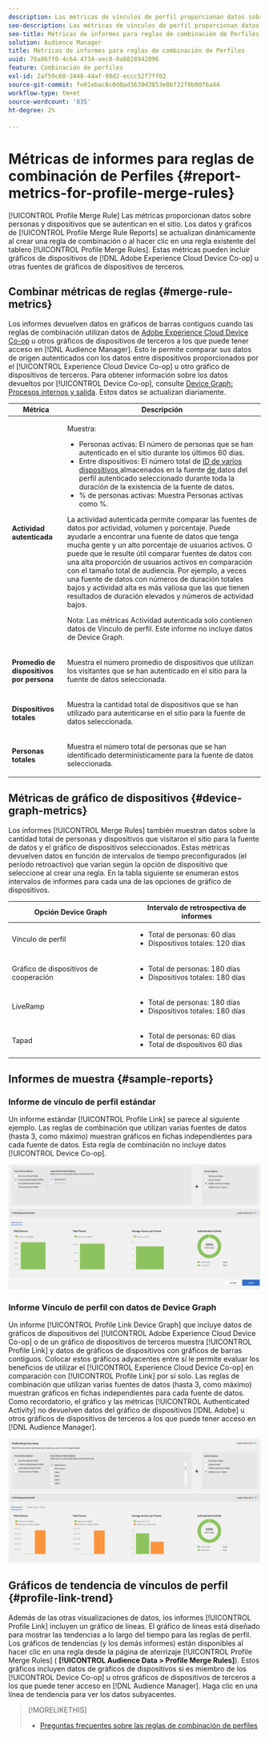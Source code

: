 ```yaml
---
description: Las métricas de vínculos de perfil proporcionan datos sobre personas y dispositivos que se autentican en el sitio. Los datos y los gráficos del vínculo de perfil se actualizan de forma dinámica a medida que se crean reglas de combinación o cuando se hace clic en una regla existente del panel Reglas de combinación de perfiles . Estas métricas pueden incluir gráficos de dispositivos de Adobe Experience Cloud Device Co-op u otras fuentes de gráficos de dispositivos de terceros.
seo-description: Las métricas de vínculos de perfil proporcionan datos sobre personas y dispositivos que se autentican en el sitio. Los datos y los gráficos del vínculo de perfil se actualizan de forma dinámica a medida que se crean reglas de combinación o cuando se hace clic en una regla existente del panel Reglas de combinación de perfiles . Estas métricas pueden incluir gráficos de dispositivos de Adobe Experience Cloud Device Co-op u otras fuentes de gráficos de dispositivos de terceros.
seo-title: Métricas de informes para reglas de combinación de Perfiles
solution: Audience Manager
title: Métricas de informes para reglas de combinación de Perfiles
uuid: 76a86ff0-4c64-4734-aec0-0a8828942096
feature: Combinación de perfiles
exl-id: 2af59c60-2448-44af-90d2-eccc52f7ff02
source-git-commit: fe01ebac8c0d0ad3630d3853e0bf32f0b00f6a44
workflow-type: tm+mt
source-wordcount: '835'
ht-degree: 2%

---
```


# Métricas de informes para reglas de combinación de Perfiles {#report-metrics-for-profile-merge-rules}

[!UICONTROL Profile Merge Rule] Las métricas proporcionan datos sobre personas y dispositivos que se autentican en el sitio. Los datos y gráficos de [!UICONTROL Profile Merge Rule Reports] se actualizan dinámicamente al crear una regla de combinación o al hacer clic en una regla existente del tablero [!UICONTROL Profile Merge Rules]. Estas métricas pueden incluir gráficos de dispositivos de [!DNL Adobe Experience Cloud Device Co-op] u otras fuentes de gráficos de dispositivos de terceros.

## Combinar métricas de reglas {#merge-rule-metrics}

Los informes devuelven datos en gráficos de barras contiguos cuando las reglas de combinación utilizan datos de [Adobe Experience Cloud Device Co-op](https://docs.adobe.com/content/help/en/device-co-op/using/about/overview.html) u otros gráficos de dispositivos de terceros a los que puede tener acceso en [!DNL Audience Manager]. Esto le permite comparar sus datos de origen autenticados con los datos entre dispositivos proporcionados por el [!UICONTROL Experience Cloud Device Co-op] u otro gráfico de dispositivos de terceros. Para obtener información sobre los datos devueltos por [!UICONTROL Device Co-op], consulte [Device Graph: Procesos internos y salida](https://docs.adobe.com/content/help/en/device-co-op/using/device-graph/device-graph-overview.html). Estos datos se actualizan diariamente.

<table id="table_A7FB2F9804F84AC8A6DD05C0E6EE7555"> 
 <thead> 
  <tr> 
   <th colname="col1" class="entry"> Métrica </th> 
   <th colname="col2" class="entry"> Descripción </th> 
  </tr> 
 </thead>
 <tbody> 
  <tr> 
   <td colname="col1"> <p> <b><span class="wintitle"> Actividad autenticada</span></b> </p> </td> 
   <td colname="col2"> <p>Muestra: </p> 
    <ul id="ul_7F7373919A4A49028EF4BF7B28D9F8E9"> 
     <li id="li_FE2F93C496D64ED8928B3E522C9585EA"> <span class="wintitle"> Personas</span> activas: El número de personas que se han autenticado en el sitio durante los últimos 60 días. </li> 
     <li id="li_60CFD26EE68B442683C0ED5FED1A79C8"> <span class="wintitle"> Entre dispositivos</span>: El número total de  <a href="merge-rules-start.md#create-data-source"> ID de varios dispositivos </a> almacenados en la fuente  <a href="https://docs.adobe.com/content/help/en/audience-manager/user-guide/features/data-sources/manage-datasources.html"> de </a> datos del  <a href="merge-rule-definitions.md">  </a> perfil autenticado seleccionado durante toda la duración de la existencia de la fuente de datos. </li> 
     <li id="li_F2F07B6A326C4A18B79A0CF2C47D9677"> <span class="wintitle"> % de personas</span> activas: Muestra  <span class="wintitle"> Personas </span> activas como %. </li> 
    </ul> <p> <span class="wintitle"> La </span> actividad autenticada permite comparar las fuentes de datos por actividad, volumen y porcentaje. Puede ayudarle a encontrar una fuente de datos que tenga mucha gente y un alto porcentaje de usuarios activos. O puede que le resulte útil comparar fuentes de datos con una alta proporción de usuarios activos en comparación con el tamaño total de audiencia. Por ejemplo, a veces una fuente de datos con números de duración totales bajos y actividad alta es más valiosa que las que tienen resultados de duración elevados y números de actividad bajos. </p> <p> <p>Nota: Las métricas <span class="wintitle"> Actividad autenticada</span> solo contienen datos de <span class="wintitle"> Vínculo de perfil</span>. Este informe no incluye datos de <span class="wintitle"> Device Graph</span>. </p> </p> </td> 
  </tr> 
  <tr> 
   <td colname="col1"> <p> <b><span class="wintitle"> Promedio de dispositivos por persona</span></b> </p> </td> 
   <td colname="col2"> <p> Muestra el número promedio de dispositivos que utilizan los visitantes que se han autenticado en el sitio para la fuente de datos seleccionada. </p> </td> 
  </tr> 
  <tr> 
   <td colname="col1"> <p> <b><span class="wintitle"> Dispositivos totales</span></b> </p> </td> 
   <td colname="col2"> <p>Muestra la cantidad total de dispositivos que se han utilizado para autenticarse en el sitio para la fuente de datos seleccionada. </p> </td> 
  </tr> 
  <tr> 
   <td colname="col1"> <p> <b><span class="wintitle"> Personas totales</span></b> </p> </td> 
   <td colname="col2"> <p>Muestra el número total de personas que se han identificado determinísticamente para la fuente de datos seleccionada. </p> </td> 
  </tr> 
 </tbody> 
</table>

## Métricas de gráfico de dispositivos {#device-graph-metrics}

Los informes [!UICONTROL Merge Rules] también muestran datos sobre la cantidad total de personas y dispositivos que visitaron el sitio para la fuente de datos y el gráfico de dispositivos seleccionados. Estas métricas devuelven datos en función de intervalos de tiempo preconfigurados (el período retroactivo) que varían según la opción de dispositivo que seleccione al crear una regla. En la tabla siguiente se enumeran estos intervalos de informes para cada una de las opciones de gráfico de dispositivos.

<table id="table_038983EBC71F4A55BBCA99212AC5DEE6"> 
 <thead> 
  <tr> 
   <th colname="col1" class="entry"> Opción Device Graph </th> 
   <th colname="col2" class="entry"> Intervalo de retrospectiva de informes </th> 
  </tr>
 </thead>
 <tbody> 
  <tr> 
   <td colname="col1"> <p><span class="wintitle"> Vínculo de perfil</span> </p> </td> 
   <td colname="col2"> <p> 
     <ul id="ul_B2FF2341573840549FFB96579F537082"> 
      <li id="li_B37323C2F2434F41B407500AC5C15447">Total de personas: 60 días </li> 
      <li id="li_08D911224A60418BBB3CFB4E70CE73D4">Dispositivos totales: 120 días </li> 
     </ul> </p> </td> 
  </tr> 
  <tr> 
   <td colname="col1"> <p><span class="wintitle"> Gráfico de dispositivos de cooperación</span> </p> </td> 
   <td colname="col2"> <p> 
     <ul id="ul_64AD1DD89DF64703B70B973A463BA020"> 
      <li id="li_D7D3A3871F434CBFA71BE8929EB41648">Total de personas: 180 días </li> 
      <li id="li_125D387986B2463EB310203CE5857EDA">Dispositivos totales: 180 días </li> 
     </ul> </p> </td> 
  </tr> 
  <tr> 
   <td colname="col1"> <p><span class="wintitle"> LiveRamp</span> </p> </td> 
   <td colname="col2"> <p> 
     <ul id="ul_2772F3AD7E1440789B635794ECDE8DFB"> 
      <li id="li_1432363829D64615B1D349A3722D6268">Total de personas: 180 días </li> 
      <li id="li_D5C0E3CE92524B54BBD36C73A326292B">Dispositivos totales: 180 días </li> 
     </ul> </p> </td> 
  </tr> 
  <tr> 
   <td colname="col1"> <p><span class="wintitle"> Tapad</span> </p> </td> 
   <td colname="col2"> <p> 
     <ul id="ul_274529DB58E6442E95C6AD89BECB1362"> 
      <li id="li_67102211A72A4E47AACFE5E369793C17">Total de personas: 60 días </li> 
      <li id="li_3E8F3DA6A7B5487895A626674DA363A5">Total de dispositivos 60 días </li> 
     </ul> </p> </td> 
  </tr> 
 </tbody> 
</table>

## Informes de muestra {#sample-reports}

### Informe de vínculo de perfil estándar

Un informe estándar [!UICONTROL Profile Link] se parece al siguiente ejemplo. Las reglas de combinación que utilizan varias fuentes de datos (hasta 3, como máximo) muestran gráficos en fichas independientes para cada fuente de datos. Esta regla de combinación no incluye datos [!UICONTROL Device Co-op].

![](assets/profile-link-metrics.png)

### Informe Vínculo de perfil con datos de Device Graph

Un informe [!UICONTROL Profile Link Device Graph] que incluye datos de gráficos de dispositivos del [!UICONTROL Adobe Experience Cloud Device Co-op] o de un gráfico de dispositivos de terceros muestra [!UICONTROL Profile Link] y datos de gráficos de dispositivos con gráficos de barras contiguos. Colocar estos gráficos adyacentes entre sí le permite evaluar los beneficios de utilizar el [!UICONTROL Experience Cloud Device Co-op] en comparación con [!UICONTROL Profile Link] por sí solo. Las reglas de combinación que utilizan varias fuentes de datos (hasta 3, como máximo) muestran gráficos en fichas independientes para cada fuente de datos. Como recordatorio, el gráfico y las métricas [!UICONTROL Authenticated Activity] no devuelven datos del gráfico de dispositivos [!DNL Adobe] u otros gráficos de dispositivos de terceros a los que puede tener acceso en [!DNL Audience Manager].

![](assets/profile-link-graph.png)

## Gráficos de tendencia de vínculos de perfil {#profile-link-trend}

Además de las otras visualizaciones de datos, los informes [!UICONTROL Profile Link] incluyen un gráfico de líneas. El gráfico de líneas está diseñado para mostrar las tendencias a lo largo del tiempo para las reglas de perfil. Los gráficos de tendencias (y los demás informes) están disponibles al hacer clic en una regla desde la página de aterrizaje [!UICONTROL Profile Merge Rules] ( **[!UICONTROL Audience Data > Profile Merge Rules]**). Estos gráficos incluyen datos de gráficos de dispositivos si es miembro de los [!UICONTROL Device Co-op] u otros gráficos de dispositivos de terceros a los que puede tener acceso en [!DNL Audience Manager]. Haga clic en una línea de tendencia para ver los datos subyacentes.

>[!MORELIKETHIS]
>
>* [Preguntas frecuentes sobre las reglas de combinación de perfiles](../../faq/faq-profile-merge.md)

